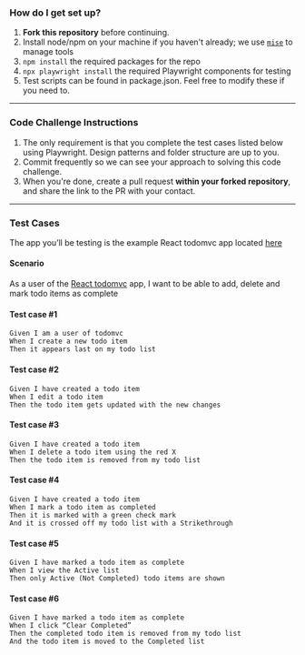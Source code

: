 ### How do I get set up?

1. **Fork this repository** before continuing.
1. Install node/npm on your machine if you haven't already; we use [`mise`](https://github.com/jdx/mise) to manage tools
1. `npm install` the required packages for the repo 
1. `npx playwright install` the required Playwright components for testing
1. Test scripts can be found in package.json. Feel free to modify these if you need to.
---
### Code Challenge Instructions

1. The only requirement is that you complete the test cases listed below using Playwright. Design patterns and folder structure are up to you.
2. Commit frequently so we can see your approach to solving this code challenge.
3. When you're done, create a pull request **within your forked repository**, and share the link to the PR with your contact.
---
### Test Cases

The app you’ll be testing is the example React todomvc app located [here](https://todomvc.com/examples/react/dist/) 

#### Scenario
As a user of the [React todomvc](https://todomvc.com/examples/react/dist/) app, I want to be able to add, delete and mark todo items as complete

#### Test case #1 

`Given I am a user of todomvc`\
`When I create a new todo item`\
`Then it appears last on my todo list`
 
#### Test case #2

`Given I have created a todo item`\
`When I edit a todo item`\
`Then the todo item gets updated with the new changes` 

#### Test case #3

`Given I have created a todo item`\
`When I delete a todo item using the red X`\
`Then the todo item is removed from my todo list`
 
#### Test case #4

`Given I have created a todo item`\
`When I mark a todo item as completed`\
`Then it is marked with a green check mark`\
`And it is crossed off my todo list with a Strikethrough` 

#### Test case #5

`Given I have marked a todo item as complete`\
`When I view the Active list`\
`Then only Active (Not Completed) todo items are shown`
 
#### Test case #6

`Given I have marked a todo item as complete`\
`When I click “Clear Completed”`\
`Then the completed todo item is removed from my todo list`\
`And the todo item is moved to the Completed list` 

